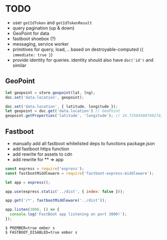 # TODO

* user `getIdToken` and `getIdTokenResult`
* query pagination (up & down)
* GeoPoint for data
* fastboot shoebox (?)
* messaging, service worker
* primitives for query, load, .. based on destroyable-computed (`{ immediate: true }`)
* provide identity for queries. identity should also have `doc('id')` and similar

## GeoPoint

``` javascript
let geopoint = store.geopoint(lat, lng);
doc.set('data.location', geopoint);
```

``` javascript
doc.set('data.location', { latitude, longitude });
let geopoint = doc.get('data.location') // GeoPoint
geopoint.getProperties('latitude', 'longitude'); // 24.72504500749274, 58.74554729994484
```

## Fastboot

* manually add all fastboot whitelisted deps to functions package.json
* add fastboot https function
* add rewrite for assets to cdn
* add rewrite for ** => app

``` javascript
const express = require('express');
const fastbootMiddleware = require('fastboot-express-middleware');

let app = express();

app.use(express.static('../dist', { index: false }));

app.get('/*', fastbootMiddleware('../dist'));

app.listen(3000, () => {
  console.log('FastBoot app listening on port 3000!');
});
```

```
$ PREMBER=true ember s
$ FASTBOOT_DISABLED=true ember s
```
